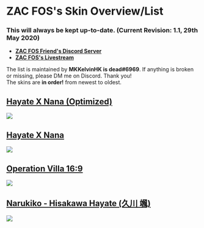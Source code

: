 # **ZAC FOS's Skin Overview/List**
### This will always be kept up-to-date. (Current Revision: 1.1, 29th May 2020)

* [**ZAC FOS Friend's Discord Server**](https://discord.gg/kbav6BW)  
* [**ZAC FOS's Livestream**](https://twitch.tv/zacfos)

The list is maintained by **MKKelvinHK is dead#6969**. If anything is broken or missing, please DM me on Discord. Thank you!  
The skins are **in order!** from newest to oldest.  

## [**Hayate X Nana (Optimized)**](http://www.mediafire.com/file/08kfpug9wt0aial/Hayate_X_Nana_%2528Optimized%2529.osk/file)
![](https://i.imgur.com/YpX1664.jpg)

## [**Hayate X Nana**](https://www.mediafire.com/file/kd7ciwuxjhg49tq/Hayate_X_Nana_%28Note-PleaseUnzipYourself%29.zip/file)
![](https://i.imgur.com/ER6M4nr.jpg)

## [**Operation Villa 16:9**](http://www.mediafire.com/file/0k58fbi6ljp0g7t/Operation_Villa_16-9.osk/file)
![](https://i.imgur.com/e6RFz14.jpg)

## [**Narukiko - Hisakawa Hayate (久川 颯)**](http://www.mediafire.com/file/8j7uscgyc1n0wc0/-_%2523_Narukiko_-_Hisakawa_Hayate_%2528%25E4%25B9%2585%25E5%25B7%259D_%25E9%25A2%25AF%2529_-.osk/file)
![](https://i.imgur.com/IS5aESR.jpg)
